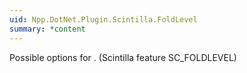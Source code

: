```yaml
---
uid: Npp.DotNet.Plugin.Scintilla.FoldLevel
summary: *content
---
```


Possible options for <xref href="Npp.DotNet.Plugin.IScintillaGateway.SetFoldLevel(Npp.DotNet.Plugin.Scintilla.Position%2cNpp.DotNet.Plugin.Scintilla.FoldLevel)" data-throw-if-not-resolved="false"></xref>. (Scintilla feature SC_FOLDLEVEL)

